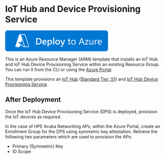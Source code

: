 IoT Hub and Device Provisioning Service
=======================================

[![Deploy To Azure](https://raw.githubusercontent.com/Azure/azure-quickstart-templates/master/1-CONTRIBUTION-GUIDE/images/deploytoazure.svg?sanitize=true)](https://portal.azure.com/#create/Microsoft.Template/uri/https%3A%2F%2Fraw.githubusercontent.com%2Freelyactive%2Fpareto-anywhere-azure%2Fmaster%2Fdeployments%2Fiot-hub-dps%2F%2Fazuredeploy.json)

This is an Azure Resource Manager (ARM) template that installs an IoT Hub and IoT Hub Device Provisioning Service within an existing Resource Group.  You can run it from the CLI or using the [Azure Portal](https://portal.azure.com).

This template provisions an [IoT Hub](https://azure.microsoft.com/products/iot-hub/) ([Standard Tier: S1](https://azure.microsoft.com/pricing/details/iot-hub/)) and [IoT Hub Device Provisioning Service](https://learn.microsoft.com/azure/iot-dps/).


After Deployment
----------------

Once the IoT Hub Device Provisioning Service (DPS) is deployed, provision the IoT devices as required.

In the case of HPE Aruba Networking APs, within the Azure Portal, create an Enrollment Group for the DPS using symmetric key attestation.  Retrieve the following two parameters which are used to provision the APs:
- Primary (Symmetric) Key
- ID Scope